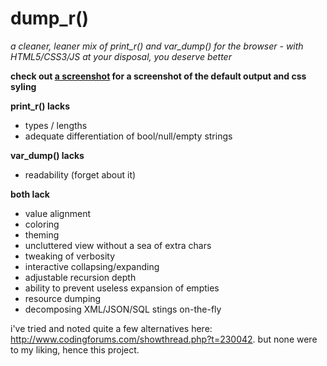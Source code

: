 # dump_r() #
_a cleaner, leaner mix of print_r() and var_dump() for the browser - with HTML5/CSS3/JS at your disposal, you deserve better_

__check out [a screenshot](https://github.com/leeoniya/dump_r.php/raw/master/example.png) for a screenshot of the default output and css syling__

__print_r() lacks__

  - types / lengths
  - adequate differentiation of bool/null/empty strings

__var_dump() lacks__

  - readability (forget about it)

__both lack__

  - value alignment
  - coloring
  - theming
  - uncluttered view without a sea of extra chars
  - tweaking of verbosity
  - interactive collapsing/expanding
  - adjustable recursion depth
  - ability to prevent useless expansion of empties
  - resource dumping
  - decomposing XML/JSON/SQL stings on-the-fly

i've tried and noted quite a few alternatives here: http://www.codingforums.com/showthread.php?t=230042. but none were to my liking, hence this project.
